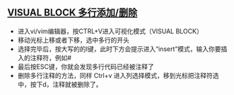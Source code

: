 ## [VISUAL BLOCK 多行添加/删除](http://jingyan.baidu.com/article/9c69d48f43ed6d13c8024e7b.html)

- 进入vi/vim编辑器，按CTRL+V进入可视化模式（VISUAL BLOCK）
- 移动光标上移或者下移，选中多行的开头
- 选择完毕后，按大写的的I键，此时下方会提示进入“insert”模式，输入你要插入的注释符，例如#
- 最后按ESC键，你就会发现多行代码已经被注释了
- 删除多行注释的方法，同样 Ctrl+v 进入列选择模式，移到光标把注释符选中，按下d，注释就被删除了。
